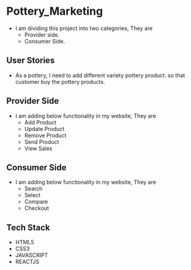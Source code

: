 # Pottery_Marketing
- I am dividing this project into two categories, They are
    - Provider side.
    - Consumer Side.

## User Stories
- As a pottery, I need to add different variety pottery product. so that customer buy the pottery products.

## Provider Side
- I am adding below functionality in my website, They are
    - Add Product
    - Update Product
    - Remove Product
    - Send Product
    - View Sales

## Consumer Side
- I am adding below functionality in my website, They are
   - Search
   - Select
   - Compare
   - Checkout

## Tech Stack
- HTML5
- CSS3
- JAVASCRIPT
- REACTJS
